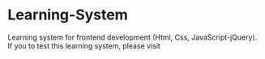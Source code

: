 # Learning-System
 Learning system for frontend development (Html, Css, JavaScript-jQuery). If you to test this learning system, please visit 
